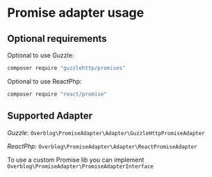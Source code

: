 # Promise adapter usage

## Optional requirements

Optional to use Guzzle:

```sh
composer require "guzzlehttp/promises"
```

Optional to use ReactPhp:

```sh
composer require "react/promise"
```

## Supported Adapter

*Guzzle*: `Overblog\PromiseAdapter\Adapter\GuzzleHttpPromiseAdapter`

*ReactPhp*: `Overblog\PromiseAdapter\Adapter\ReactPromiseAdapter`

To use a custom Promise lib you can implement `Overblog\PromiseAdapter\PromiseAdapterInterface`
